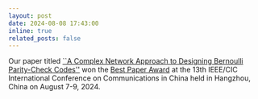 ```yaml
---
layout: post
date: 2024-08-08 17:43:00
inline: true
related_posts: false
---
```


Our paper titled [``A Complex Network Approach to Designing Bernoulli Parity-Check Codes''](https://ieeexplore.ieee.org/document/10682017) won the [Best Paper Award](https://cse.sysu.edu.cn/coin/article/142) at the 13th IEEE/CIC International Conference on Communications in China held in Hangzhou, China on August 7-9, 2024.

